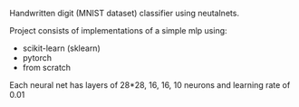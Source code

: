 Handwritten digit (MNIST dataset) classifier using neutalnets.


Project consists of implementations of a simple mlp using:
- scikit-learn (sklearn)
- pytorch
- from scratch

Each neural net has layers of 28*28, 16, 16, 10 neurons and learning rate of 0.01
